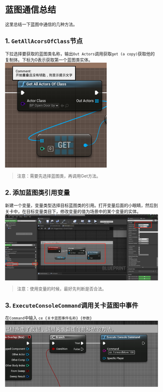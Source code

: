 # 蓝图通信总结

这里总结一下蓝图中通信的几种方法。

## 1. `GetAllAcorsOfClass`节点
下拉选择要获取的蓝图类名称，输出`Out Actors`调用获取`get (a copy)`获取他的复制体。下标为0表示获取第一个蓝图类实体。
![图片](./image/blueprintCommunicate-1.png)
> 注意：需要先选择蓝图类，再调用Get方法。

## 2. 添加蓝图类引用变量
新建一个变量，变量类型选择目标蓝图类的引用。打开变量后面的小眼睛，然后到关卡中，在目标变量类目下，修改变量的值为场景中的某个变量的实体。
![图片](./image/blueprintCommunicate-2.png)

> 注意：使用变量的时候，最好先判断是否合法。

## 3. `ExecuteConsoleCommand`调用关卡蓝图中事件
在`Command`中输入 `ce {关卡蓝图事件名称} {参数}`
![图片](./image/blueprintCommunicate-3.png)

